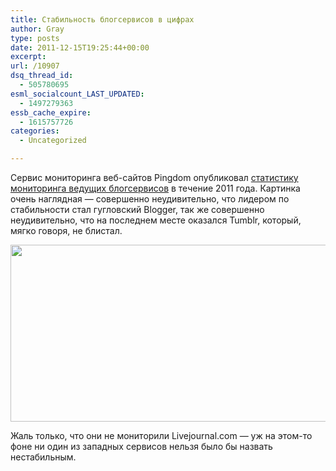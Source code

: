 ```yaml
---
title: Стабильность блогсервисов в цифрах
author: Gray
type: posts
date: 2011-12-15T19:25:44+00:00
excerpt:
url: /10907
dsq_thread_id:
  - 505780695
esml_socialcount_LAST_UPDATED:
  - 1497279363
essb_cache_expire:
  - 1615757726
categories:
  - Uncategorized

---
```








Сервис мониторинга веб-сайтов Pingdom опубликовал [статистику мониторинга ведущих блогсервисов][1] в течение 2011 года. Картинка очень наглядная — совершенно неудивительно, что лидером по стабильности стал гугловский Blogger, так же совершенно неудивительно, что на последнем месте оказался Tumblr, который, мягко говоря, не блистал.

<img src="https://i2.wp.com/searchenginesblog.s3.amazonaws.com/111215-blogging-services.jpeg?resize=580%2C283" alt="" width="580" height="283" data-recalc-dims="1" /> 

Жаль только, что они не мониторили Livejournal.com — уж на этом-то фоне ни один из западных сервисов нельзя было бы назвать нестабильным.

 [1]: http://royal.pingdom.com/2011/12/15/the-most-reliable-and-unreliable-blogging-services-of-2011/